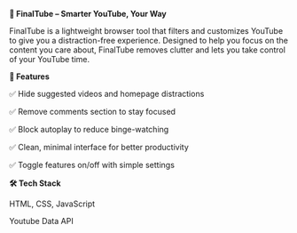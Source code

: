 **🧠 FinalTube – Smarter YouTube, Your Way**

FinalTube is a lightweight browser tool that filters and customizes YouTube to give you a distraction-free experience. Designed to help you focus on the content you care about, FinalTube removes clutter and lets you take control of your YouTube time.

**🚀 Features**

✅ Hide suggested videos and homepage distractions

✅ Remove comments section to stay focused

✅ Block autoplay to reduce binge-watching

✅ Clean, minimal interface for better productivity

✅ Toggle features on/off with simple settings

**🛠️ Tech Stack**

HTML, CSS, JavaScript

Youtube Data API

